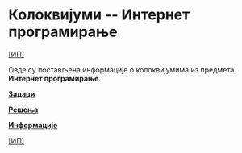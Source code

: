 # Колоквијуми -- Интернет програмирање

[[ИП]](../README.md)

Овде су постављена информације о колоквијумима из предмета **Интернет програмирање**.  

**[Задаци](zadaci/README.md)**

**[Решења](resenja/README.md)**

**[Информације](info/README.md)**

[[ИП]](../README.md)